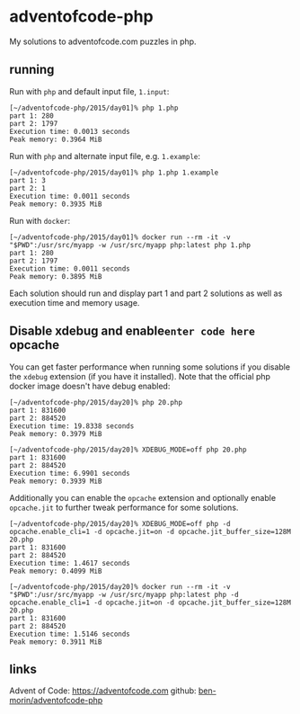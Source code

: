 ﻿adventofcode-php
=
My solutions to adventofcode.com puzzles in php.

running
-
Run with `php` and default input file, `1.input`:
```
[~/adventofcode-php/2015/day01]% php 1.php
part 1: 280
part 2: 1797
Execution time: 0.0013 seconds
Peak memory: 0.3964 MiB
```
Run with `php` and alternate input file, e.g. `1.example`:
```
[~/adventofcode-php/2015/day01]% php 1.php 1.example
part 1: 3
part 2: 1
Execution time: 0.0011 seconds
Peak memory: 0.3935 MiB
```
Run with `docker`:
```
[~/adventofcode-php/2015/day01]% docker run --rm -it -v "$PWD":/usr/src/myapp -w /usr/src/myapp php:latest php 1.php 
part 1: 280
part 2: 1797
Execution time: 0.0011 seconds
Peak memory: 0.3895 MiB
```
Each solution should run and display part 1 and part 2 solutions as well as execution time and memory usage.

Disable xdebug and enable`enter code here` opcache
-
You can get faster performance when running some solutions if you disable the `xdebug` extension (if you have it installed).  Note that the official php docker image doesn't have debug enabled:
```
[~/adventofcode-php/2015/day20]% php 20.php
part 1: 831600
part 2: 884520
Execution time: 19.8338 seconds
Peak memory: 0.3979 MiB
```
```
[~/adventofcode-php/2015/day20]% XDEBUG_MODE=off php 20.php
part 1: 831600
part 2: 884520
Execution time: 6.9901 seconds
Peak memory: 0.3939 MiB
```
Additionally you can enable the `opcache` extension and optionally enable `opcache.jit` to further tweak performance for some solutions.
```
[~/adventofcode-php/2015/day20]% XDEBUG_MODE=off php -d opcache.enable_cli=1 -d opcache.jit=on -d opcache.jit_buffer_size=128M 20.php
part 1: 831600
part 2: 884520
Execution time: 1.4617 seconds
Peak memory: 0.4099 MiB
```
```
[~/adventofcode-php/2015/day20]% docker run --rm -it -v "$PWD":/usr/src/myapp -w /usr/src/myapp php:latest php -d opcache.enable_cli=1 -d opcache.jit=on -d opcache.jit_buffer_size=128M 20.php
part 1: 831600
part 2: 884520
Execution time: 1.5146 seconds
Peak memory: 0.3911 MiB
```
links
-
Advent of Code: https://adventofcode.com 
github: [ben-morin/adventofcode-php](https://github.com/ben-morin/adventofcode-php)

